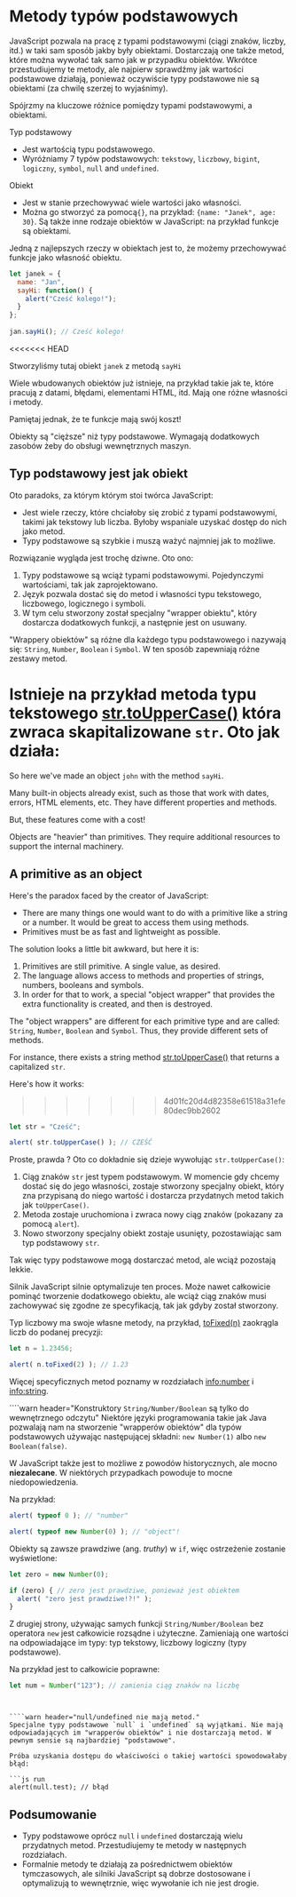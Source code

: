 # Metody typów podstawowych
 
JavaScript pozwala na pracę z typami podstawowymi (ciągi znaków, liczby, itd.) w taki sam sposób jakby były obiektami. Dostarczają one także metod, które można wywołać tak samo jak w przypadku obiektów. Wkrótce przestudiujemy te metody, ale najpierw sprawdźmy jak wartości podstawowe działają, ponieważ oczywiście typy podstawowe nie są obiektami (za chwilę szerzej to wyjaśnimy).
 
Spójrzmy na kluczowe różnice pomiędzy typami podstawowymi, a obiektami.
 
Typ podstawowy
 
- Jest wartością typu podstawowego.
- Wyróżniamy 7 typów podstawowych: `tekstowy`, `liczbowy`, `bigint`, `logiczny`, `symbol`, `null` and `undefined`.
 
Obiekt
 
- Jest w stanie przechowywać wiele wartości jako własności.
- Można go stworzyć za pomocą`{}`, na przykład: `{name: "Janek", age: 30}`. Są także inne rodzaje obiektów w JavaScript: na przykład funkcje są obiektami.
 
Jedną z najlepszych rzeczy w obiektach jest to, że możemy przechowywać funkcje jako własność obiektu.
 
```js run
let janek = {
  name: "Jan",
  sayHi: function() {
    alert("Cześć kolego!");
  }
};
 
jan.sayHi(); // Cześć kolego!
```
<<<<<<< HEAD
 
Stworzyliśmy tutaj obiekt `janek` z metodą `sayHi`
 
Wiele wbudowanych obiektów już istnieje, na przykład takie jak te, które pracują z datami, błędami, elementami HTML, itd. Mają one różne własności i metody.
 
Pamiętaj jednak, że te funkcje mają swój koszt!
 
Obiekty są "cięższe" niż typy podstawowe. Wymagają dodatkowych zasobów żeby do obsługi wewnętrznych maszyn.
 
## Typ podstawowy jest jak obiekt
 
 
Oto paradoks, za którym którym stoi twórca JavaScript:
 
- Jest wiele rzeczy, które chciałoby się zrobić z typami podstawowymi, takimi jak tekstowy lub liczba. Byłoby wspaniale uzyskać dostęp do nich jako metod.
- Typy podstawowe są szybkie i muszą ważyć najmniej jak to możliwe.
 
Rozwiązanie wygląda jest trochę dziwne. Oto ono:
 
1. Typy podstawowe są wciąż typami podstawowymi. Pojedynczymi wartościami, tak jak zaprojektowano.
2. Język pozwala dostać się do metod i własności typu tekstowego, liczbowego, logicznego i symboli.
3. W tym celu stworzony został specjalny "wrapper obiektu", który dostarcza dodatkowych funkcji, a następnie jest on usuwany.
 
"Wrappery obiektów" są różne dla każdego typu podstawowego i nazywają się: `String`, `Number`, `Boolean` i `Symbol`. W ten sposób zapewniają różne zestawy metod.

Istnieje na przykład metoda typu tekstowego [str.toUpperCase()](https://developer.mozilla.org/en/docs/Web/JavaScript/Reference/Global_Objects/String/toUpperCase) która zwraca skapitalizowane `str`.
Oto jak działa:
=======

So here we've made an object `john` with the method `sayHi`.

Many built-in objects already exist, such as those that work with dates, errors, HTML elements, etc. They have different properties and methods.

But, these features come with a cost!

Objects are "heavier" than primitives. They require additional resources to support the internal machinery.

## A primitive as an object

Here's the paradox faced by the creator of JavaScript:

- There are many things one would want to do with a primitive like a string or a number. It would be great to access them using methods.
- Primitives must be as fast and lightweight as possible.

The solution looks a little bit awkward, but here it is:

1. Primitives are still primitive. A single value, as desired.
2. The language allows access to methods and properties of strings, numbers, booleans and symbols.
3. In order for that to work, a special "object wrapper" that provides the extra functionality is created, and then is destroyed.

The "object wrappers" are different for each primitive type and are called: `String`, `Number`, `Boolean` and `Symbol`. Thus, they provide different sets of methods.

For instance, there exists a string method [str.toUpperCase()](https://developer.mozilla.org/en/docs/Web/JavaScript/Reference/Global_Objects/String/toUpperCase) that returns a capitalized `str`.

Here's how it works:

>>>>>>> 4d01fc20d4d82358e61518a31efe80dec9bb2602
```js run
let str = "Cześć";

alert( str.toUpperCase() ); // CZEŚĆ
```
Proste, prawda ? Oto co dokładnie się dzieje wywołując `str.toUpperCase()`:

1. Ciąg znaków `str` jest typem podstawowym. W momencie gdy chcemy dostać się do jego własności, zostaje stworzony specjalny obiekt, który zna przypisaną do niego wartość i dostarcza przydatnych metod takich jak `toUpperCase()`.
2. Metoda zostaje uruchomiona i zwraca nowy ciąg znaków (pokazany za pomocą `alert`).
3. Nowo stworzony specjalny obiekt zostaje usunięty, pozostawiając sam typ podstawowy `str`.

Tak więc typy podstawowe mogą dostarczać metod, ale wciąż pozostają lekkie.

Silnik JavaScript silnie optymalizuje ten proces. Może nawet całkowicie pominąć tworzenie dodatkowego obiektu, ale wciąż ciąg znaków musi zachowywać się zgodne ze specyfikacją, tak jak gdyby został stworzony.

Typ liczbowy ma swoje własne metody, na przykład, [toFixed(n)](https://developer.mozilla.org/en-US/docs/Web/JavaScript/Reference/Global_Objects/Number/toFixed) zaokrągla liczb do podanej precyzji:

```js run
let n = 1.23456;

alert( n.toFixed(2) ); // 1.23
```
Więcej specyficznych metod poznamy w rozdziałach <info:number> i <info:string>.

````warn header="Konstruktory `String/Number/Boolean` są tylko do wewnętrznego odczytu"
Niektóre języki programowania takie jak Java pozwalają nam na stworzenie "wrapperów obiektów" dla typów podstawowych używając następującej składni: `new Number(1)` albo `new Boolean(false)`.

W JavaScript także jest to możliwe z powodów historycznych, ale mocno **niezalecane**. W niektórych przypadkach powoduje to mocne niedopowiedzenia.

Na przykład:

```js run
alert( typeof 0 ); // "number"

alert( typeof new Number(0) ); // "object"!
```
Obiekty są zawsze prawdziwe (ang. *truthy*) w `if`, więc ostrzeżenie zostanie wyświetlone:
```js run
let zero = new Number(0);

if (zero) { // zero jest prawdziwe, ponieważ jest obiektem
  alert( "zero jest prawdziwe!?!" );
}
```

Z drugiej strony, używając samych funkcji `String/Number/Boolean` bez operatora `new` jest całkowicie rozsądne i użyteczne. Zamieniają one wartości na odpowiadające im typy: typ tekstowy, liczbowy logiczny (typy podstawowe).

Na przykład jest to całkowicie poprawne:
```js
let num = Number("123"); // zamienia ciąg znaków na liczbę
```
````


````warn header="null/undefined nie mają metod."
Specjalne typy podstawowe `null` i `undefined` są wyjątkami. Nie mają odpowiadających im "wrapperów obiektów" i nie dostarczają metod. W pewnym sensie są najbardziej "podstawowe".

Próba uzyskania dostępu do właściwości o takiej wartości spowodowałaby błąd:

```js run
alert(null.test); // błąd
````

## Podsumowanie

- Typy podstawowe oprócz `null` i `undefined` dostarczają wielu przydatnych metod. Przestudiujemy te metody w następnych rozdziałach.
- Formalnie metody te działają za pośrednictwem obiektów tymczasowych, ale silniki JavaScript są dobrze dostosowane i optymalizują to wewnętrznie, więc wywołanie ich nie jest drogie.

